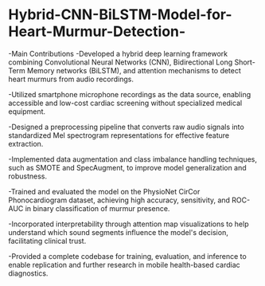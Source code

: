 # Hybrid-CNN-BiLSTM-Model-for-Heart-Murmur-Detection-
-Main Contributions
  -Developed a hybrid deep learning framework combining Convolutional Neural Networks (CNN), Bidirectional Long Short-Term Memory networks (BiLSTM), and attention mechanisms to detect heart murmurs from audio recordings.

  -Utilized smartphone microphone recordings as the data source, enabling accessible and low-cost cardiac screening without specialized medical equipment.

  -Designed a preprocessing pipeline that converts raw audio signals into standardized Mel spectrogram representations for effective feature extraction.

  -Implemented data augmentation and class imbalance handling techniques, such as SMOTE and SpecAugment, to improve model generalization and robustness.

  -Trained and evaluated the model on the PhysioNet CirCor Phonocardiogram dataset, achieving high accuracy, sensitivity, and ROC-AUC in binary classification of murmur presence.

  -Incorporated interpretability through attention map visualizations to help understand which sound segments influence the model's decision, facilitating clinical trust.

  -Provided a complete codebase for training, evaluation, and inference to enable replication and further research in mobile health-based cardiac diagnostics.
